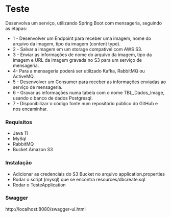 # Teste

Desenvolva um serviço, utilizando Spring Boot com mensageria, seguindo as etapas:

- 1 - Desenvolver um Endpoint para receber uma imagem, nome do arquivo da imagem, tipo da imagem (content type).
- 2 - Salvar a imagem em um storage compatível com AWS S3.
- 3 - Enviar as informações de nome do arquivo da imagem, tipo da imagem e URL da imagem gravada no S3 para um serviço de mensageria.
- 4- Para a mensageria poderá ser utilizado Kafka, RabbitMQ ou ActiveMQ.
- 5 - Desenvolver um Consumer para receber as informações enviadas ao serviço de mensageria.
- 6 - Gravar as informações numa tabela com o nome TBL_Dados_Image, usando o banco de dados Postgresql.
- 7 - Disponibilizar o código fonte num repositório público do GitHub e nos encaminhar.

### Requisitos
- Java 11
- MySql
- RabbitMQ
- Bucket Amazon S3

### Instalação
- Adicionar as credenciais do S3 Bucket no arquivo application.properties
- Rodar o script (mysql) que se encontra resources/dbcreate.sql
- Rodar o TesteApplication

### Swagger
http://localhost:8080/swagger-ui.html
